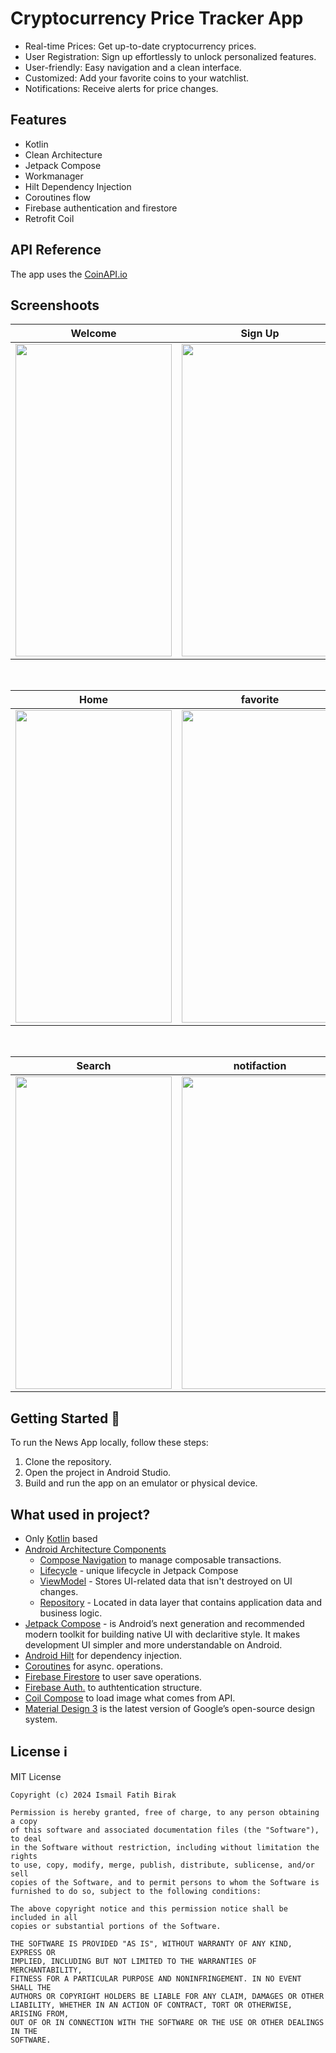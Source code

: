 # Cryptocurrency Price Tracker App
- Real-time Prices: Get up-to-date cryptocurrency prices.
- User Registration: Sign up effortlessly to unlock personalized features.
- User-friendly: Easy navigation and a clean interface.
- Customized: Add your favorite coins to your watchlist.
- Notifications: Receive alerts for price changes.
## Features 

- Kotlin 
- Clean Architecture
- Jetpack Compose
- Workmanager
- Hilt Dependency Injection
- Coroutines flow
- Firebase authentication and firestore
- Retrofit Coil
## API Reference 

The app uses the [CoinAPI.io](https://www.coinapi.io/) 

## Screenshoots
| Welcome | Sign Up | Sign In |
| ------ | ---- | ------ |
|<img src="https://i.imgur.com/kfXfEL7.png" width="250" height="500"/>|<img src="https://i.imgur.com/f3tWGw6.png" width="250" height="500"/>|<img src="https://i.imgur.com/V1NBuQ4.png" width="250" height="500"/>|

</br>

| Home | favorite | detail |
| --- | ------- | ------- |
|<img src= "https://i.imgur.com/PjM4cXN.gif" width="250" height="500"/>|<img src= "https://i.imgur.com/5OQpAfJ.gif" width="250" height="500"/>|<img src="https://i.imgur.com/4kTmRh8.png" width="250" height="500"/>|

</br>

| Search | notifaction |  
| ------ | ---------- |  
|<img src= "https://i.imgur.com/RfUUvV7.gif" width="250" height="500"/>|<img src= "https://i.imgur.com/eeazSN5.jpeg" width="250" height="500"/>|





## Getting Started 🚀

To run the News App locally, follow these steps:

1. Clone the repository.
2. Open the project in Android Studio.
3. Build and run the app on an emulator or physical device.

## What used in project?
- Only [Kotlin](https://kotlinlang.org/) based
- [Android Architecture Components](https://developer.android.com/topic/libraries/architecture)
  - [Compose Navigation](https://developer.android.com/jetpack/compose/navigation) to manage composable transactions.
  - [Lifecycle](https://developer.android.com/topic/libraries/architecture/lifecycle) - unique lifecycle in Jetpack Compose
  - [ViewModel](https://developer.android.com/topic/libraries/architecture/viewmodel) - Stores UI-related data that isn't destroyed on UI changes. 
  - [Repository](https://developer.android.com/topic/architecture/data-layer) - Located in data layer that contains application data and business logic.
- [Jetpack Compose](https://developer.android.com/jetpack/compose) - is Android’s next generation and recommended modern toolkit for building native UI with declaritive style. It makes development UI simpler and more understandable on Android.
- [Android Hilt](https://developer.android.com/training/dependency-injection/hilt-android) for dependency injection.
- [Coroutines](https://github.com/Kotlin/kotlinx.coroutines) for async. operations.
- [Firebase Firestore](https://firebase.google.com/docs/firestore/quickstart) to user save operations.
- [Firebase Auth.](https://firebase.google.com/docs/auth/android/start) to authtentication structure.
- [Coil Compose](https://coil-kt.github.io/coil/compose/) to load image what comes from API.
- [Material Design 3](https://m3.material.io/) is the latest version of Google’s open-source design system.

## License ℹ️
MIT License
```
Copyright (c) 2024 Ismail Fatih Birak

Permission is hereby granted, free of charge, to any person obtaining a copy
of this software and associated documentation files (the "Software"), to deal
in the Software without restriction, including without limitation the rights
to use, copy, modify, merge, publish, distribute, sublicense, and/or sell
copies of the Software, and to permit persons to whom the Software is
furnished to do so, subject to the following conditions:

The above copyright notice and this permission notice shall be included in all
copies or substantial portions of the Software.

THE SOFTWARE IS PROVIDED "AS IS", WITHOUT WARRANTY OF ANY KIND, EXPRESS OR
IMPLIED, INCLUDING BUT NOT LIMITED TO THE WARRANTIES OF MERCHANTABILITY,
FITNESS FOR A PARTICULAR PURPOSE AND NONINFRINGEMENT. IN NO EVENT SHALL THE
AUTHORS OR COPYRIGHT HOLDERS BE LIABLE FOR ANY CLAIM, DAMAGES OR OTHER
LIABILITY, WHETHER IN AN ACTION OF CONTRACT, TORT OR OTHERWISE, ARISING FROM,
OUT OF OR IN CONNECTION WITH THE SOFTWARE OR THE USE OR OTHER DEALINGS IN THE
SOFTWARE.
```
